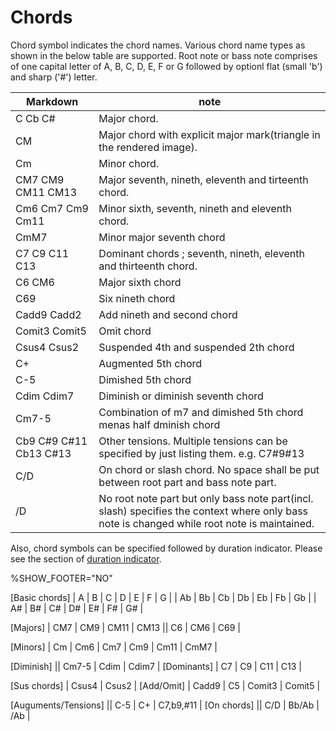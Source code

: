 # Chords

Chord symbol indicates the chord names. Various chord name types as shown in the below table are supported. Root note or bass note comprises of one capital letter of A, B, C, D, E, F or G followed by optionl flat (small 'b') and sharp ('#') letter. 

| Markdown | note |
| ------- | ---- |
| C Cb C#  | Major chord.    |
| CM | Major chord with explicit major mark(triangle in the rendered image). |
| Cm | Minor chord. |
| CM7 CM9 CM11 CM13 | Major seventh, nineth, eleventh and tirteenth chord. | 
| Cm6 Cm7 Cm9 Cm11 | Minor sixth, seventh, nineth and eleventh chord. |
| CmM7 | Minor major seventh chord |
| C7 C9 C11 C13 | Dominant chords ; seventh, nineth, eleventh and thirteenth chord. |
| C6 CM6 | Major sixth chord |
| C69 | Six nineth chord |
| Cadd9 Cadd2| Add nineth and second chord |
| Comit3 Comit5 | Omit chord |
| Csus4 Csus2 | Suspended 4th and suspended 2th chord |
| C+ | Augmented 5th chord |
| C-5 | Dimished 5th chord |
| Cdim Cdim7 | Diminish or diminish seventh chord |
| Cm7-5 | Combination of m7 and dimished 5th chord menas half dminish chord |
| Cb9 C#9 C#11 Cb13 C#13 | Other tensions. Multiple tensions can be specified by just listing them. e.g. C7#9#13 |
| C/D | On chord or slash chord. No space shall be put between root part and bass note part. |
| /D | No root note part but only bass note part(incl. slash) specifies the context where only bass note is changed while root note is maintained. |


Also, chord symbols can be specified followed by duration indicator. Please see the section of [duration indicator](duration-indicator.md).

<!-- fumen:start -->
%SHOW_FOOTER="NO"

[Basic chords]
| A | B | C | D | E | F | G |
| Ab | Bb | Cb | Db | Eb | Fb | Gb |
| A# | B# | C# | D# | E# | F# | G# |

[Majors]
| CM7 | CM9 | CM11 | CM13 || C6 | CM6 | C69 |


[Minors]
| Cm | Cm6 | Cm7 | Cm9 | Cm11 | CmM7 |

[Diminish]
|| Cm7-5 | Cdim | Cdim7 |
[Dominants]
| C7 | C9 | C11 | C13 | 


[Sus chords]
| Csus4 | Csus2 | 
[Add/Omit]
| Cadd9 | C5 | Comit3 | Comit5 |

[Auguments/Tensions]
|| C-5 | C+ | C7,b9,#11 |
[On chords]
|| C/D | Bb/Ab | /Ab |
<!-- fumen:end -->
